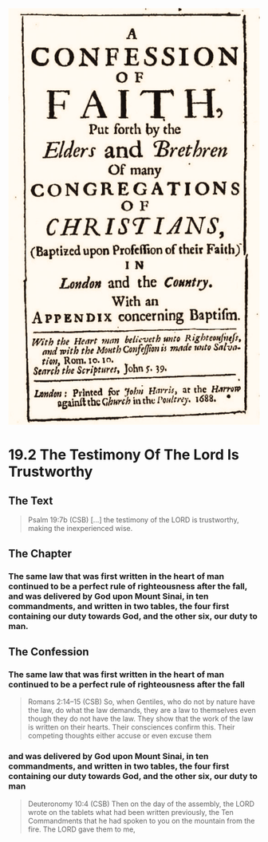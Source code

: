 <img class="intro-right" src="art-1689.png">

# 19.2 The Testimony Of The Lord Is Trustworthy

## The Text

>Psalm 19:7b (CSB) [...] the testimony of the LORD is trustworthy, making the inexperienced wise.

## The Chapter

### The same law that was first written in the heart of man continued to be a perfect rule of righteousness after the fall, and was delivered by God upon Mount Sinai, in ten commandments, and written in two tables, the four first containing our duty towards God, and the other six, our duty to man.

## The Confession

### The same law that was first written in the heart of man continued to be a perfect rule of righteousness after the fall

>Romans 2:14–15 (CSB) So, when Gentiles, who do not by nature have the law, do what the law demands, they are a law to themselves even though they do not have the law. They show that the work of the law is written on their hearts. Their consciences confirm this. Their competing thoughts either accuse or even excuse them

### and was delivered by God upon Mount Sinai, in ten commandments, and written in two tables, the four first containing our duty towards God, and the other six, our duty to man

>Deuteronomy 10:4 (CSB) Then on the day of the assembly, the LORD wrote on the tablets what had been written previously, the Ten Commandments that he had spoken to you on the mountain from the fire. The LORD gave them to me,
